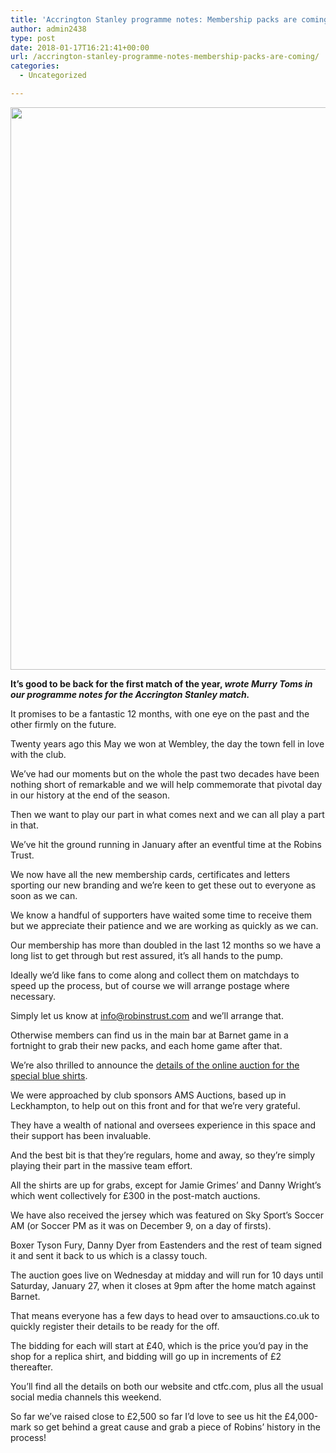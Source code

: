 ```yaml
---
title: 'Accrington Stanley programme notes: Membership packs are coming!'
author: admin2438
type: post
date: 2018-01-17T16:21:41+00:00
url: /accrington-stanley-programme-notes-membership-packs-are-coming/
categories:
  - Uncategorized

---
```

<img class="aligncenter size-full wp-image-714" src="//robinstrust.org/wp-content/uploads/2018/01/Cheltenham-v-Accrington-16x9.jpg" alt="" width="1600" height="900" srcset="http://robinstrust.test/wp-content/uploads/2018/01/Cheltenham-v-Accrington-16x9.jpg 1600w, http://robinstrust.test/wp-content/uploads/2018/01/Cheltenham-v-Accrington-16x9-300x169.jpg 300w, http://robinstrust.test/wp-content/uploads/2018/01/Cheltenham-v-Accrington-16x9-768x432.jpg 768w, http://robinstrust.test/wp-content/uploads/2018/01/Cheltenham-v-Accrington-16x9-1024x576.jpg 1024w" sizes="(max-width: 1600px) 100vw, 1600px" />

**It&#8217;s good to be back for the first match of the year, _wrote Murry Toms in our programme notes for the Accrington Stanley match._**

It promises to be a fantastic 12 months, with one eye on the past and the other firmly on the future.

Twenty years ago this May we won at Wembley, the day the town fell in love with the club.

We&#8217;ve had our moments but on the whole the past two decades have been nothing short of remarkable and we will help commemorate that pivotal day in our history at the end of the season.

Then we want to play our part in what comes next and we can all play a part in that.

We&#8217;ve hit the ground running in January after an eventful time at the Robins Trust.

We now have all the new membership cards, certificates and letters sporting our new branding and we&#8217;re keen to get these out to everyone as soon as we can.

We know a handful of supporters have waited some time to receive them but we appreciate their patience and we are working as quickly as we can.

Our membership has more than doubled in the last 12 months so we have a long list to get through but rest assured, it&#8217;s all hands to the pump.

Ideally we&#8217;d like fans to come along and collect them on matchdays to speed up the process, but of course we will arrange postage where necessary.

Simply let us know at info@robinstrust.com and we&#8217;ll arrange that.

Otherwise members can find us in the main bar at Barnet game in a fortnight to grab their new packs, and each home game after that.

We&#8217;re also thrilled to announce the [details of the online auction for the special blue shirts][1].

We were approached by club sponsors AMS Auctions, based up in Leckhampton, to help out on this front and for that we&#8217;re very grateful.

They have a wealth of national and oversees experience in this space and their support has been invaluable.

And the best bit is that they&#8217;re regulars, home and away, so they&#8217;re simply playing their part in the massive team effort.

All the shirts are up for grabs, except for Jamie Grimes&#8217; and Danny Wright&#8217;s which went collectively for £300 in the post-match auctions.

We have also received the jersey which was featured on Sky Sport&#8217;s Soccer AM (or Soccer PM as it was on December 9, on a day of firsts).

Boxer Tyson Fury, Danny Dyer from Eastenders and the rest of team signed it and sent it back to us which is a classy touch.

The auction goes live on Wednesday at midday and will run for 10 days until Saturday, January 27, when it closes at 9pm after the home match against Barnet.

That means everyone has a few days to head over to amsauctions.co.uk to quickly register their details to be ready for the off.

The bidding for each will start at £40, which is the price you&#8217;d pay in the shop for a replica shirt, and bidding will go up in increments of £2 thereafter.

You&#8217;ll find all the details on both our website and ctfc.com, plus all the usual social media channels this weekend.

So far we&#8217;ve raised close to £2,500 so far I&#8217;d love to see us hit the £4,000-mark so get behind a great cause and grab a piece of Robins&#8217; history in the process!

 [1]: https://www.amsauctions.co.uk/catalogue.cgi?auction=1277